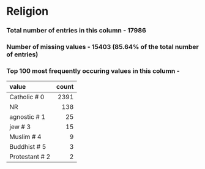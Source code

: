 
# Religion

### Total number of entries in this column - 17986

### Number of missing values - 15403 (85.64% of the total number of entries)

### Top 100 most frequently occuring values in this column -

| value          |   count |
|:---------------|--------:|
| Catholic # 0   |    2391 |
| NR             |     138 |
| agnostic # 1   |      25 |
| jew # 3        |      15 |
| Muslim # 4     |       9 |
| Buddhist # 5   |       3 |
| Protestant # 2 |       2 |
